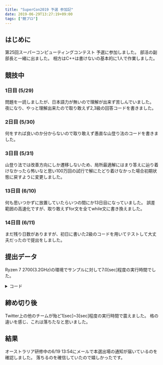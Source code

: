 ```yaml
---
title: "SuperCon2019 予選 参加記"
date: 2019-06-29T13:27:19+09:00
tags: ["競プロ"]
---
```

## はじめに

第25回スーパーコンピューティングコンテスト 予選に参加しました。
部活の副部長と一緒に出ました。
相方はC++は書けないの基本的に1人で作業しました。

## 競技中

### 1日目 (5/29)

問題を一読しましたが、日本語力が無いので理解が出来ず苦しんでいました。
夜になり、やっと理解出来たので取り敢えず2,3級の回答コードを書きました。

### 2日目 (5/30)

何をすれば良いのか分からないので取り敢えず愚直な山登り法のコードを書きました。

### 3日目 (5/31)

山登り法では改善方向にしか遷移しないため、局所最適解にはまり答えに辿り着けなかったら怖いなと思い100万回の試行で解にたどり着けなかった場合初期状態に戻すように変更しました。

### 13日目 (6/10)

何も思いつかずに放置していたらいつの間にか13日目になっていました。
誤差範囲の高速化ですが、取り敢えずfor文を全てwhile文に書き換えました。

### 14日目 (6/11)

まだ残り日数がありますが、初日に書いた2級のコードを用いてテストして大丈夫だったので提出をしました。

## 提出データ

Ryzen 7 2700(3.2GHz)の環境でサンプルに対して7.0[sec]程度の実行時間でした。

<details><summary>コード</summary>

```cpp
#include "sc1.h"

inline int check(int c)
{
  int ret = 0;
  int query, input, output, newlon[4], sum, x, i, j, layer;
  query = 0;
  while (query < 10)
  {
    input = SC_prob[c][query * 2];
    output = 0;
    newlon[0] = 0, newlon[1] = 0, newlon[2] = 0, newlon[3] = 0;
    i = 0;
    while (i < 7)
    {
      sum = 0;
      j = 0;
      while (j < 6)
      {
        if (input & (1 << j))
          sum += SC_J[i * 6 + j];
        j++;
      }
      if (0 < sum)
        newlon[0] |= (1 << i);
      i++;
    }
    layer = 0;
    while (layer < 3)
    {
      i = 0;
      while (i < 7)
      {
        sum = 0;
        j = 0;
        while (j < 7)
        {
          if (newlon[layer] & (1 << j))
            sum += SC_J[42 + 49 * layer + i * 7 + j];
          j++;
        }
        if (0 < sum)
          newlon[layer + 1] |= (1 << i);
        i++;
      }
      layer++;
    }
    i = 0;
    while (i < 4)
    {
      sum = 0;
      j = 0;
      while (j < 7)
      {
        if (newlon[3] & (1 << j))
          sum += SC_J[189 + i * 7 + j];
        j++;
      }
      if (0 < sum)
        output |= (1 << i);
      i++;
    }
    x = output ^ SC_prob[c][query * 2 + 1];
    i = 0;
    while (i < 4)
    {
      if (x & (1 << i))
        ret++;
      i++;
    }
    query++;
  }
  return ret;
}

int main()
{
  int i, query, best, reset, tmp, test;
  init_genrand(0);
  SC_input();
  i = 0;
  while (i < SC_NJIJ)
  {
    SC_J[i] = 1;
    i++;
  }
  query = 0;
  while (query < SC_n)
  {
    best = 40;
    reset = 1000000;
    while (true)
    {
      tmp = genrand_int31() % SC_NJIJ;
      SC_J[tmp] *= -1;
      test = check(query);
      if (test == 0)
        break;
      if (best < test)
        SC_J[tmp] *= -1;
      else
        best = test;
      reset--;
      if (reset == 0)
      {
        i = 0;
        while (i < SC_NJIJ)
        {
          SC_J[i] = 1;
          i++;
        }
        best = 40;
        reset = 1000000;
      }
    }
    SC_output();
    query++;
  }
  return 0;
}
```

</details>

## 締め切り後

Twitter上の他のチームが殆ど1[sec]~3[sec]程度の実行時間で震えました。
格の違いを感じ、これは落ちたなと思いました。

## 結果

オーストラリア研修中の6/19 13:54にメールで本選出場の通知が届いているのを確認しました。
落ちるのを確信していたので嬉しかったです。
